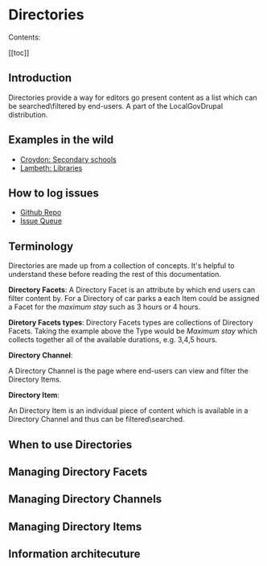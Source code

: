 # Directories

Contents:

[[toc]]

## Introduction

Directories provide a way for editors go present content as a list which can be searched\filtered by end-users. A part of the LocalGovDrupal distribution.

## Examples in the wild
* [Croydon: Secondary schools ](https://www.croydon.gov.uk/schools-and-education/schools/find-school-near-you/secondary-schools)
* [Lambeth: Libraries](https://beta.lambeth.gov.uk/libraries-0)

## How to log issues
* [Github Repo](https://github.com/localgovdrupal/localgov_directories)
* [Issue Queue](https://github.com/localgovdrupal/localgov_directories/issues)

## Terminology

Directories are made up from a collection of concepts. It's helpful to understand these before reading the rest of this documentation.

**Directory Facets**: A Directory Facet is an attribute by which end users can filter content by. For a Directory of car parks a each Item could be assigned a Facet for the _maximum stay_ such as 3 hours or 4 hours.

**Diretory Facets types**: Directory Facets types are collections of Directory Facets. Taking the example above the Type would be _Maximum stay_ which collects together all of the available durations, e.g. 3,4,5 hours.

**Directory Channel**:

A Directory Channel is the page where end-users can view and filter the Directory Items.

**Directory Item**:

An Directory Item is an individual piece of content which is available in a Directory Channel and thus can be filtered\searched.


## When to use Directories



## Managing Directory Facets

## Managing Directory Channels

## Managing Directory Items

## Information architecuture 





